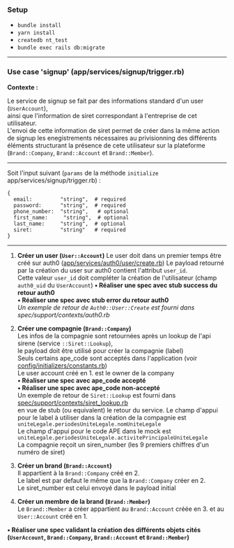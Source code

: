 ### Setup

- `bundle install`
- `yarn install`
- `createdb nt_test`
- `bundle exec rails db:migrate`

---

### Use case 'signup' (app/services/signup/trigger.rb)

**Contexte :**  

Le service de signup se fait par des informations standard d'un user (`UserAccount`),  
ainsi que l'information de siret correspondant à l'entreprise de cet utilisateur.  
L'envoi de cette information de siret permet de créer dans la même action de signup
les enegistrements nécessaires au privisionning des différents éléments structurant
la présence de cete utilisateur sur la plateforme (`Brand::Company`, `Brand::Account` et `Brand::Member`).

---

Soit l'input suivant (`params` de la méthode `initialize` app/services/signup/trigger.rb) :

```
{
  email:         "string",  # required
  password:      "string",  # required
  phone_number:  "string",   # optional
  first_name:     "string",  # optional
  last_name:     "string",  # optional
  siret:         "string"   # required
}
```

---

1. **Créer un user (`User::Account`)**
  Le user doit dans un premier temps être créé sur auth0 ([app/services/auth0/user/create.rb](./app/services/auth0/create.rb))
  Le payload retourné par la création du user sur auth0 contient l'attribut `user_id`.  
  Cette valeur `user_id` doit compléter la création de l'utilisateur (champ `auth0_uid` du `UserAccount`)
  **• Réaliser une spec avec stub success du retour auth0**  
  **• Réaliser une spec avec stub error du retour auth0**  
  *Un exemple de retour de `Auth0::User::Create` est fourni dans spec/support/contexts/auth0.rb*  

2. **Créer une compagnie (`Brand::Company`)**  
  Les infos de la compagnie sont retournées après un lookup de l'api sirene (service `::Siret::Lookup`),  
  le payload doit être utilisé pour créer la compagnie (label)  
  Seuls certains ape_code sont acceptés dans l'application (voir [config/initializers/constants.rb](config/initializers/constants.rb))  
  Le user account créé en 1. est le owner de la company  
  **• Réaliser une spec avec ape_code accepté**  
  **• Réaliser une spec avec ape_code non-accepté**  
  Un exemple de retour de `Siret::Lookup` est fourni dans [spec/support/contexts/siret_lookup.rb](spec/support/contexts/siret_lookup.rb)  
  en vue de stub (ou equivalent) le retour du service.
  Le champ d'appui pour le label à utiliser dans la création de la compagnie est `uniteLegale.periodesUniteLegale.nomUniteLegale`  
  Le champ d'appui pour le code APE dans le mock est `uniteLegale.periodesUniteLegale.activitePrincipaleUniteLegale`  
  La compagnie reçoit un siren_number (les 9 premiers chiffres d'un numéro de siret)

3. **Créer un brand (`Brand::Account`)**  
  Il appartient à la `Brand::Company` créé en 2.  
  Le label est par defaut le même que la `Brand::Company` créer en 2.  
  Le siret_number est celui envoyé dans le payload initial

4. **Créer un membre de la brand (`Brand::Member`)**  
  Le `Brand::Member` a créer appartient au `Brand::Account` créée en 3. et au `User::Account` créé en 1.

**• Réaliser une spec validant la création des différents objets cités (`UserAccount`, `Brand::Company`, `Brand::Account` et `Brand::Member`)**
